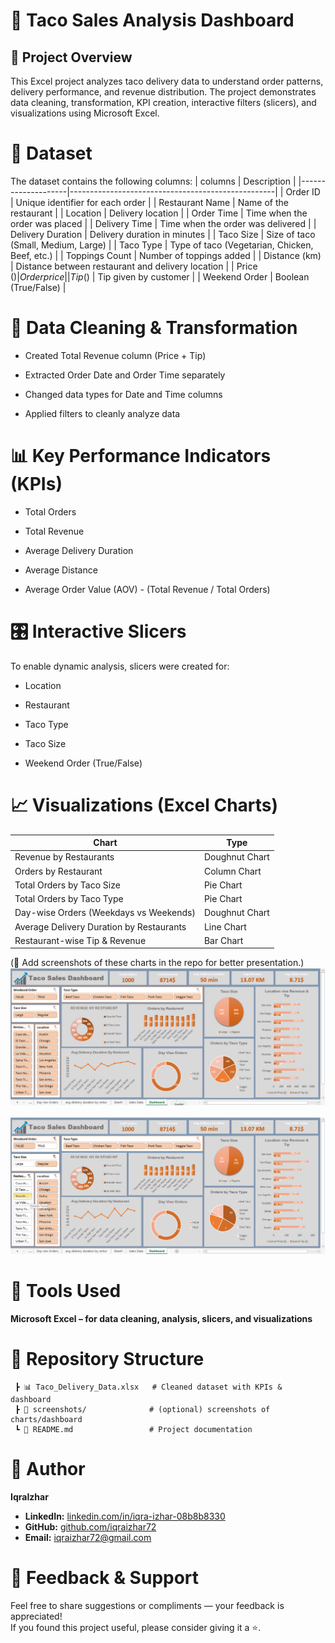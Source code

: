 # 🌮 Taco Sales Analysis Dashboard
## 📌 Project Overview

This Excel project analyzes taco delivery data to understand order patterns, delivery performance, and revenue distribution.
The project demonstrates data cleaning, transformation, KPI creation, interactive filters (slicers), and visualizations using Microsoft Excel.

# 📂 Dataset

The dataset contains the following columns:
| columns            | Description                                       |
|--------------------|---------------------------------------------------| 
| Order ID           | Unique identifier for each order                  |
| Restaurant Name    | Name of the restaurant                            |
| Location           | Delivery location                                 |
| Order Time         | Time when the order was placed                    |
| Delivery Time      | Time when the order was delivered                 |
| Delivery Duration  | Delivery duration in minutes                      |
| Taco Size          | Size of taco (Small, Medium, Large)               |
| Taco Type          | Type of taco (Vegetarian, Chicken, Beef, etc.)    |
| Toppings Count     | Number of toppings added                          |
| Distance (km)      | Distance between restaurant and delivery location |
| Price ($)          | Order price                                       |
| Tip ($)            | Tip given by customer                             |
| Weekend Order      | Boolean (True/False)                               | 

# 🔧 Data Cleaning & Transformation

- Created Total Revenue column (Price + Tip)

- Extracted Order Date and Order Time separately

- Changed data types for Date and Time columns

- Applied filters to cleanly analyze data

# 📊 Key Performance Indicators (KPIs)

- Total Orders

- Total Revenue

- Average Delivery Duration

- Average Distance

- Average Order Value (AOV) - (Total Revenue / Total Orders)

# 🎛 Interactive Slicers

To enable dynamic analysis, slicers were created for:

- Location

- Restaurant

- Taco Type

- Taco Size

- Weekend Order (True/False)

# 📈 Visualizations (Excel Charts)
| Chart                |  Type |
|-----------------------|---------------|  
|Revenue by Restaurants | Doughnut Chart|
|Orders by Restaurant | Column Chart|
|Total Orders by Taco Size | Pie Chart|
|Total Orders by Taco Type | Pie Chart|
|Day-wise Orders (Weekdays vs Weekends) | Doughnut Chart|
|Average Delivery Duration by Restaurants | Line Chart|
|Restaurant-wise Tip & Revenue | Bar Chart|

(📸 Add screenshots of these charts in the repo for better presentation.)
![Dashboard image](docs/Dashboard.png)



![Slicer Display](docs/SlicerDisplay.png)

# 🚀 Tools Used

**Microsoft Excel – for data cleaning, analysis, slicers, and visualizations**

# 📁 Repository Structure

```📂 Taco-Delivery-Analysis
 ┣ 📊 Taco_Delivery_Data.xlsx   # Cleaned dataset with KPIs & dashboard
 ┣ 📸 screenshots/              # (optional) screenshots of charts/dashboard
 ┗ 📄 README.md                 # Project documentation
```


# 👤 Author

**IqraIzhar**
- **LinkedIn:** [linkedin.com/in/iqra-izhar-08b8b8330](https://www.linkedin.com/in/iqra-izhar-08b8b8330)  
- **GitHub:** [github.com/iqraizhar72](https://github.com/iqraizhar72)
- **Email:** [iqraizhar72@gmail.com](mailto:iqraizhar72@gmail.com)

# 🌟 Feedback & Support

Feel free to share suggestions or compliments — your feedback is appreciated!  
If you found this project useful, please consider giving it a ⭐️.
